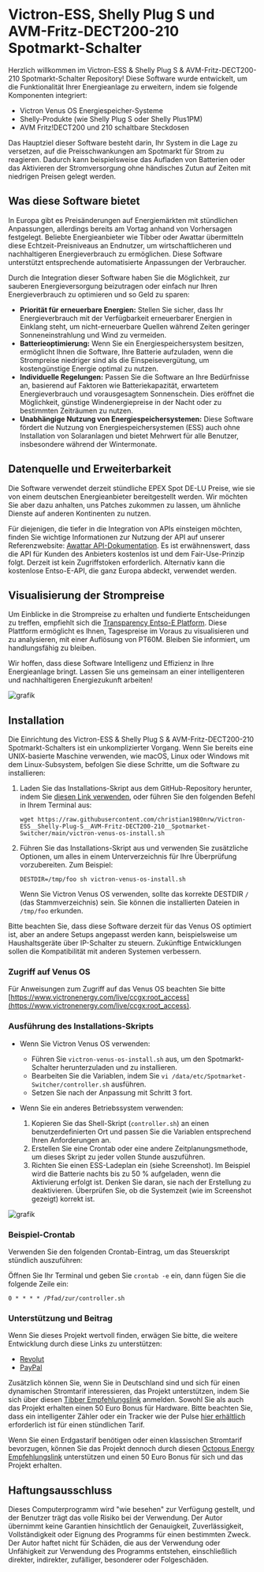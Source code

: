 # Victron-ESS, Shelly Plug S und AVM-Fritz-DECT200-210 Spotmarkt-Schalter

Herzlich willkommen im Victron-ESS & Shelly Plug S & AVM-Fritz-DECT200-210 Spotmarkt-Schalter Repository!
Diese Software wurde entwickelt, um die Funktionalität Ihrer Energieanlage zu erweitern, indem sie folgende Komponenten integriert:

- Victron Venus OS Energiespeicher-Systeme
- Shelly-Produkte (wie Shelly Plug S oder Shelly Plus1PM)
- AVM Fritz!DECT200 und 210 schaltbare Steckdosen

Das Hauptziel dieser Software besteht darin, Ihr System in die Lage zu versetzen, auf die Preisschwankungen am Spotmarkt für Strom zu reagieren. Dadurch kann beispielsweise das Aufladen von Batterien oder das Aktivieren der Stromversorgung ohne händisches Zutun auf Zeiten mit niedrigen Preisen gelegt werden.

## Was diese Software bietet

In Europa gibt es Preisänderungen auf Energiemärkten mit stündlichen Anpassungen, allerdings bereits am Vortag anhand von Vorhersagen festgelegt.  Beliebte Energieanbieter wie Tibber oder Awattar übermitteln diese Echtzeit-Preisniveaus an Endnutzer, um wirtschaftlicheren und nachhaltigeren Energieverbrauch zu ermöglichen. Diese Software unterstützt entsprechende automatisierte Anpassungen der Verbraucher.

Durch die Integration dieser Software haben Sie die Möglichkeit, zur sauberen Energieversorgung beizutragen oder einfach nur Ihren Energieverbrauch zu optimieren und so Geld zu sparen:
- **Priorität für erneuerbare Energien:** Stellen Sie sicher, dass Ihr Energieverbrauch mit der Verfügbarkeit erneuerbarer Energien in Einklang steht, um nicht-erneuerbare Quellen während Zeiten geringer Sonneneinstrahlung und Wind zu vermeiden.
- **Batterieoptimierung:** Wenn Sie ein Energiespeichersystem besitzen, ermöglicht Ihnen die Software, Ihre Batterie aufzuladen, wenn die Strompreise niedriger sind als die Einspeisevergütung, um kostengünstige Energie optimal zu nutzen.
- **Individuelle Regelungen:** Passen Sie die Software an Ihre Bedürfnisse an, basierend auf Faktoren wie Batteriekapazität, erwartetem Energieverbrauch und vorausgesagtem Sonnenschein. Dies eröffnet die Möglichkeit, günstige Windenergiepreise in der Nacht oder zu bestimmten Zeiträumen zu nutzen.
- **Unabhängige Nutzung von Energiespeichersystemen:** Diese Software fördert die Nutzung von Energiespeichersystemen (ESS) auch ohne Installation von Solaranlagen und bietet Mehrwert für alle Benutzer, insbesondere während der Wintermonate.

## Datenquelle und Erweiterbarkeit

Die Software verwendet derzeit stündliche EPEX Spot DE-LU Preise, wie sie von einem deutschen Energieanbieter bereitgestellt werden. Wir möchten Sie aber dazu anhalten, uns Patches zukommen zu lassen, um ähnliche Dienste auf anderen Kontinenten zu nutzen.

Für diejenigen, die tiefer in die Integration von APIs einsteigen möchten, finden Sie wichtige Informationen zur Nutzung der API auf unserer Referenzwebsite: [Awattar API-Dokumentation](https://www.awattar.de/services/api). Es ist erwähnenswert, dass die API für Kunden des Anbieters kostenlos ist und dem Fair-Use-Prinzip folgt. Derzeit ist kein Zugriffstoken erforderlich. Alternativ kann die kostenlose Entso-E-API, die ganz Europa abdeckt, verwendet werden.

## Visualisierung der Strompreise

Um Einblicke in die Strompreise zu erhalten und fundierte Entscheidungen zu treffen, empfiehlt sich die [Transparency Entso-E Platform](https://transparency.entsoe.eu/transmission-domain/r2/dayAheadPrices/show). Diese Plattform ermöglicht es Ihnen, Tagespreise im Voraus zu visualisieren und zu analysieren, mit einer Auflösung von PT60M. Bleiben Sie informiert, um handlungsfähig zu bleiben.

Wir hoffen, dass diese Software Intelligenz und Effizienz in Ihre Energieanlage bringt. Lassen Sie uns gemeinsam an einer intelligenteren und nachhaltigeren Energiezukunft arbeiten!

![grafik](https://user-images.githubusercontent.com/6513794/224442951-c0155a48-f32b-43f4-8014-d86d60c3b311.png)

## Installation

Die Einrichtung des Victron-ESS & Shelly Plug S & AVM-Fritz-DECT200-210 Spotmarkt-Schalters ist ein unkomplizierter Vorgang. Wenn Sie bereits eine UNIX-basierte Maschine verwenden, wie macOS, Linux oder Windows mit dem Linux-Subsystem, befolgen Sie diese Schritte, um die Software zu installieren:

1. Laden Sie das Installations-Skript aus dem GitHub-Repository herunter, indem Sie [diesen Link verwenden](https://raw.githubusercontent.com/christian1980nrw/Victron-ESS__Shelly-Plug-S__AVM-Fritz-DECT200-210__Spotmarket-Switcher/main/victron-venus-os-install.sh), oder führen Sie den folgenden Befehl in Ihrem Terminal aus:
   ```
   wget https://raw.githubusercontent.com/christian1980nrw/Victron-ESS__Shelly-Plug-S__AVM-Fritz-DECT200-210__Spotmarket-Switcher/main/victron-venus-os-install.sh
   ```

2. Führen Sie das Installations-Skript aus und verwenden Sie zusätzliche Optionen, um alles in einem Unterverzeichnis für Ihre Überprüfung vorzubereiten. Zum Beispiel:
   ```
   DESTDIR=/tmp/foo sh victron-venus-os-install.sh
   ```
   Wenn Sie Victron Venus OS verwenden, sollte das korrekte DESTDIR `/` (das Stammverzeichnis) sein. Sie können die installierten Dateien in `/tmp/foo` erkunden.

Bitte beachten Sie, dass diese Software derzeit für das Venus OS optimiert ist, aber an andere Setups angepasst werden kann, beispielsweise um Haushaltsgeräte über IP-Schalter zu steuern. Zukünftige Entwicklungen sollen die Kompatibilität mit anderen Systemen verbessern.

### Zugriff auf Venus OS

Für Anweisungen zum Zugriff auf das Venus OS beachten Sie bitte [https://www.victronenergy.com/live/ccgx:root_access](https://www.victronenergy.com/live/ccgx:root_access).

### Ausführung des Installations-Skripts

- Wenn Sie Victron Venus OS verwenden:
  - Führen Sie `victron-venus-os-install.sh` aus, um den Spotmarkt-Schalter herunterzuladen und zu installieren.
  - Bearbeiten Sie die Variablen, indem Sie `vi /data/etc/Spotmarket-Switcher/controller.sh` ausführen.
  - Setzen Sie nach der Anpassung mit Schritt 3 fort.

- Wenn Sie ein anderes Betriebssystem verwenden:
  1. Kopieren Sie das Shell-Skript (`controller.sh`) an einen benutzerdefinierten Ort und passen Sie die Variablen entsprechend Ihren Anforderungen an.
  2. Erstellen Sie eine Crontab oder eine andere Zeitplanungsmethode, um dieses Skript zu jeder vollen Stunde auszuführen.
  3. Richten Sie einen ESS-Ladeplan ein (siehe Screenshot). Im Beispiel wird die Batterie nachts bis zu 50 % aufgeladen, wenn die Aktivierung erfolgt ist. Denken Sie daran, sie nach der Erstellung zu deaktivieren. Überprüfen Sie, ob die Systemzeit (wie im Screenshot gezeigt) korrekt ist.

![grafik](https://user-images.githubusercontent.com/6513794/206877184-b8bf0752-b5d5-4c1b-af15-800b6499cfc7.png)

### Beispiel-Crontab

Verwenden Sie den folgenden Crontab-Eintrag, um das Steuerskript stündlich auszuführen:

Öffnen Sie Ihr Terminal und geben Sie `crontab -e` ein, dann fügen Sie die folgende Zeile ein:
```
0 * * * * /Pfad/zur/controller.sh
```

### Unterstützung und Beitrag

Wenn Sie dieses Projekt wertvoll finden, erwägen Sie bitte, die weitere Entwicklung durch diese Links zu unterstützen:
- [Revolut](https://revolut.me/christqki2)
- [PayPal](https://paypal.me/christian1980nrw)

Zusätzlich können Sie, wenn Sie in Deutschland sind und sich für einen dynamischen Stromtarif interessieren, das Projekt unterstützen, indem Sie sich über diesen [Tibber Empfehlungslink](https://invite.tibber.com/ojgfbx2e) anmelden. Sowohl Sie als auch das Projekt erhalten einen 50 Euro Bonus für Hardware. Bitte beachten Sie, dass ein intelligenter Zähler oder ein Tracker wie der Pulse [hier erhältlich](https://tibber.com/de/store/produkt/pulse-ir) erforderlich ist für einen stündlichen Tarif.

Wenn Sie einen Erdgastarif benötigen oder einen klassischen Stromtarif bevorzugen, können Sie das Projekt dennoch durch diesen [Octopus Energy Empfehlungslink](https://share.octopusenergy.de/glass-raven-58) unterstützen und einen 50 Euro Bonus für sich und das Projekt erhalten.

## Haftungsausschluss

Dieses Computerprogramm wird "wie besehen" zur Verfügung gestellt, und der Benutzer trägt das volle Risiko bei der Verwendung. Der Autor übernimmt keine Garantien hinsichtlich der Genauigkeit, Zuverlässigkeit, Vollständigkeit oder Eignung des Programms für einen bestimmten Zweck. Der Autor haftet nicht für Schäden, die aus der Verwendung oder Unfähigkeit zur Verwendung des Programms entstehen, einschließlich direkter, indirekter, zufälliger, besonderer oder Folgeschäden.
